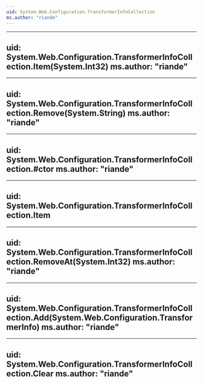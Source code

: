 ```yaml
---
uid: System.Web.Configuration.TransformerInfoCollection
ms.author: "riande"
---
```


---
uid: System.Web.Configuration.TransformerInfoCollection.Item(System.Int32)
ms.author: "riande"
---

---
uid: System.Web.Configuration.TransformerInfoCollection.Remove(System.String)
ms.author: "riande"
---

---
uid: System.Web.Configuration.TransformerInfoCollection.#ctor
ms.author: "riande"
---

---
uid: System.Web.Configuration.TransformerInfoCollection.Item
---

---
uid: System.Web.Configuration.TransformerInfoCollection.RemoveAt(System.Int32)
ms.author: "riande"
---

---
uid: System.Web.Configuration.TransformerInfoCollection.Add(System.Web.Configuration.TransformerInfo)
ms.author: "riande"
---

---
uid: System.Web.Configuration.TransformerInfoCollection.Clear
ms.author: "riande"
---
